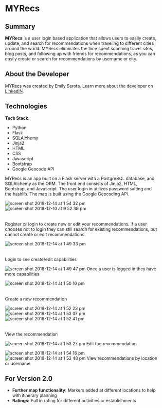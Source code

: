 # MYRecs

## Summary

**MYRecs** is a user login based application that allows users to easily create, update, and search for recommendations when traveling to different cities around the world. MYRecs eliminates the time spent scanning travel sites, blog posts, and following up with friends for recommendations, as you can easily create or search for recommendations by username or city. 

## About the Developer

MYRecs was created by Emily Serota. Learn more about the developer on [LinkedIN](https://www.linkedin.com/in/emily-serota).

## Technologies

**Tech Stack:**

- Python
- Flask
- SQLAlchemy
- Jinja2
- HTML
- CSS
- Javascript
- Bootstrap
- Google Geocode API

MYRecs is an app built on a Flask server with a PostgreSQL database, and SQLAlchemy as the ORM. The front end consists of Jinja2, HTML, Bootstrap, and Javascript. The user login in utilizes password salting and the hashlib. The map is built using the Google Geocoding API.

![screen shot 2018-12-14 at 1 54 32 pm](https://user-images.githubusercontent.com/38198868/50034698-f71dff80-ffb2-11e8-9cee-e564eedf41ab.png)
![screen shot 2018-12-10 at 9 52 39 pm](https://user-images.githubusercontent.com/38198868/49908135-0162c100-fe2e-11e8-8e83-f6ab81bf82e2.png)
<br/><br/><br/>
Register or login to create new or edit your recommendations. If a user chooses not to login they can still search for existing recommendations, but cannot create or edit recommendations. 

![screen shot 2018-12-14 at 1 49 33 pm](https://user-images.githubusercontent.com/38198868/50034545-3435c200-ffb2-11e8-9f21-4cd97c893c85.png)
<br/><br/><br/>
Login to see create/edit capabilities

![screen shot 2018-12-14 at 1 49 47 pm](https://user-images.githubusercontent.com/38198868/50034800-685db280-ffb3-11e8-8a9e-d5861306c692.png)
Once a user is logged in they have more capabilities

![screen shot 2018-12-14 at 1 50 10 pm](https://user-images.githubusercontent.com/38198868/50034573-61827000-ffb2-11e8-8d76-a20d51a1b6a1.png)
<br/><br/><br/>
Create a new recommendation

![screen shot 2018-12-14 at 1 52 23 pm](https://user-images.githubusercontent.com/38198868/50034595-84148900-ffb2-11e8-9303-b6b0a2e298c8.png)
![screen shot 2018-12-14 at 1 53 07 pm](https://user-images.githubusercontent.com/38198868/50034648-c9d15180-ffb2-11e8-8ed6-ed1c0d6aff19.png)
![screen shot 2018-12-14 at 1 52 41 pm](https://user-images.githubusercontent.com/38198868/50034599-8d055a80-ffb2-11e8-9501-9488d50a095e.png)
<br/><br/><br/>
View the recommendation

![screen shot 2018-12-14 at 1 53 27 pm](https://user-images.githubusercontent.com/38198868/50034726-1321a100-ffb3-11e8-9adf-9527828cd850.png)
Edit the recommendation

![screen shot 2018-12-14 at 1 54 16 pm](https://user-images.githubusercontent.com/38198868/50034750-2b91bb80-ffb3-11e8-9e59-05a0f28e7e68.png)
![screen shot 2018-12-14 at 1 53 48 pm](https://user-images.githubusercontent.com/38198868/50034761-35b3ba00-ffb3-11e8-887d-bcdcb67baca4.png)
View recommendations by location or username







## For Version 2.0

- **Further map functionality:** Markers added at different locations to help with itinerary planning
- **Ratings:** Pull in rating for different activities or establishments
